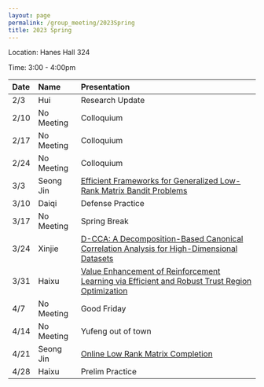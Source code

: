 ```yaml
---
layout: page
permalink: /group_meeting/2023Spring
title: 2023 Spring
---
```


Location: Hanes Hall 324

Time: 3:00 - 4:00pm



| Date    | Name       | Presentation |
| :----   | :----------------------|:------------ |
|  2/3   |  Hui | Research Update |
|  2/10  |  No Meeting   |    Colloquium |
|  2/17  |  No Meeting   |    Colloquium |
|  2/24  |  No Meeting   |    Colloquium |
|  3/3   |  Seong Jin |  [Efficient Frameworks for Generalized Low-Rank Matrix Bandit Problems](https://openreview.net/forum?id=6V4vRCbVA3J)  |
|  3/10  |  Daiqi | Defense Practice  |
|  3/17  |  No Meeting| Spring Break |
|  3/24  |  Xinjie | [D-CCA: A Decomposition-Based Canonical Correlation Analysis for High-Dimensional Datasets](https://www.tandfonline.com/doi/full/10.1080/01621459.2018.1543599) |
|  3/31  |  Haixu | [Value Enhancement of Reinforcement Learning via Efficient and Robust Trust Region Optimization](https://arxiv.org/pdf/2301.02220.pdf) |
|  4/7   |  No Meeting | Good Friday  |
|  4/14  |  No Meeting | Yufeng out of town |
|  4/21  |  Seong Jin | [Online Low Rank Matrix Completion](https://arxiv.org/pdf/2209.03997.pdf) |
|  4/28  |  Haixu  | Prelim Practice |